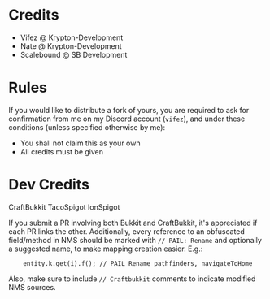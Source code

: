 # Credits
- Vifez @ Krypton-Development
- Nate @ Krypton-Development
- Scalebound @ SB Development

# Rules
If you would like to distribute a fork of yours, you are required to ask for confirmation from me on my Discord account (`vifez`), and under these conditions (unless specified otherwise by me):
- You shall not claim this as your own
- All credits must be given


# Dev Credits
CraftBukkit
TacoSpigot
IonSpigot
 
If you submit a PR involving both Bukkit and CraftBukkit, it's appreciated if each PR links the other. Additionally, every reference to an obfuscated field/method in NMS should be marked with `// PAIL: Rename` and optionally a suggested name, to make mapping creation easier. E.g.:
```
    entity.k.get(i).f(); // PAIL Rename pathfinders, navigateToHome 
```
Also, make sure to include `// Craftbukkit` comments to indicate modified NMS sources.
